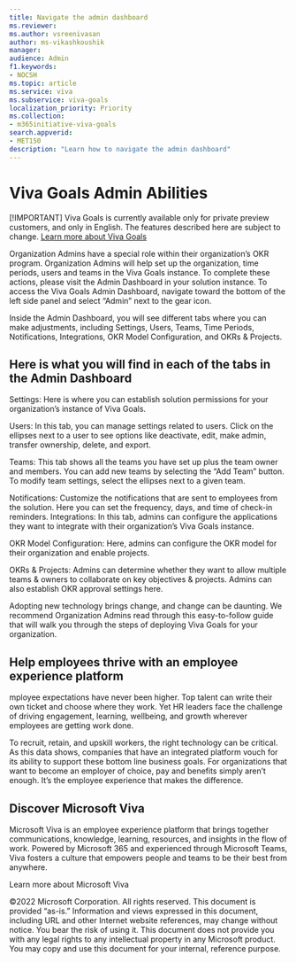 ```yaml
---
title: Navigate the admin dashboard
ms.reviewer: 
ms.author: vsreenivasan
author: ms-vikashkoushik
manager: 
audience: Admin
f1.keywords:
- NOCSH
ms.topic: article
ms.service: viva
ms.subservice: viva-goals
localization_priority: Priority
ms.collection:  
- m365initiative-viva-goals  
search.appverid:
- MET150
description: "Learn how to navigate the admin dashboard"
---
```

# Viva Goals Admin Abilities

[!IMPORTANT] Viva Goals is currently available only for private preview customers, and only in English. The features described here are subject to change. [Learn more about Viva Goals](https://www.microsoft.com/microsoft-viva/goals)

Organization Admins have a special role within their organization’s OKR 
program. Organization Admins will help set up the organization, time periods, 
users and teams in the Viva Goals instance. To complete these actions, please 
visit the Admin Dashboard in your solution instance. To access the Viva Goals 
Admin Dashboard, navigate toward the bottom of the left side panel and select 
“Admin” next to the gear icon.

Inside the Admin Dashboard, you will see different tabs where you can make 
adjustments, including Settings, Users, Teams, Time Periods, Notifications, 
Integrations, OKR Model Configuration, and OKRs & Projects.

## Here is what you will find in each of the tabs in the Admin Dashboard

Settings: Here is where you can establish solution permissions for your 
organization’s instance of Viva Goals.

Users: In this tab, you can manage settings related to users. Click on the 
ellipses next to a user to see options like deactivate, edit, make admin, transfer 
ownership, delete, and export.

Teams: This tab shows all the teams you have set up plus the team owner and 
members. You can add new teams by selecting the “Add Team” button. To 
modify team settings, select the ellipses next to a given team. 

Notifications: Customize the notifications that are sent to employees from the 
solution. Here you can set the frequency, days, and time of check-in reminders. 
Integrations: In this tab, admins can configure the applications they want to 
integrate with their organization’s Viva Goals instance.

OKR Model Configuration: Here, admins can configure the OKR model for their 
organization and enable projects.

OKRs & Projects: Admins can determine whether they want to allow multiple 
teams & owners to collaborate on key objectives & projects. Admins can also 
establish OKR approval settings here.

Adopting new technology brings change, and change can be daunting. We 
recommend Organization Admins read through this easy-to-follow guide that 
will walk you through the steps of deploying Viva Goals for your organization.

## Help employees thrive with an employee experience platform

mployee expectations have never been higher. Top talent can write their own ticket and 
choose where they work. Yet HR leaders face the challenge of driving engagement, learning, 
wellbeing, and growth wherever employees are getting work done.

To recruit, retain, and upskill workers, the right technology can be critical. As this data shows, 
companies that have an integrated platform vouch for its ability to support these bottom line business goals. For organizations that want to become an employer of choice, pay and benefits simply aren’t enough. It’s the employee experience that makes the difference. 

## Discover Microsoft Viva
Microsoft Viva is an employee experience platform that brings together communications, 
knowledge, learning, resources, and insights in the flow of work. Powered by Microsoft 365 
and experienced through Microsoft Teams, Viva fosters a culture that empowers people 
and teams to be their best from anywhere.

Learn more about Microsoft Viva

©2022 Microsoft Corporation. All rights reserved. This document is provided “as-is.” Information and views 
expressed in this document, including URL and other Internet website references, may change without notice. 
You bear the risk of using it. This document does not provide you with any legal rights to any intellectual 
property in any Microsoft product. You may copy and use this document for your internal, reference purpose.



